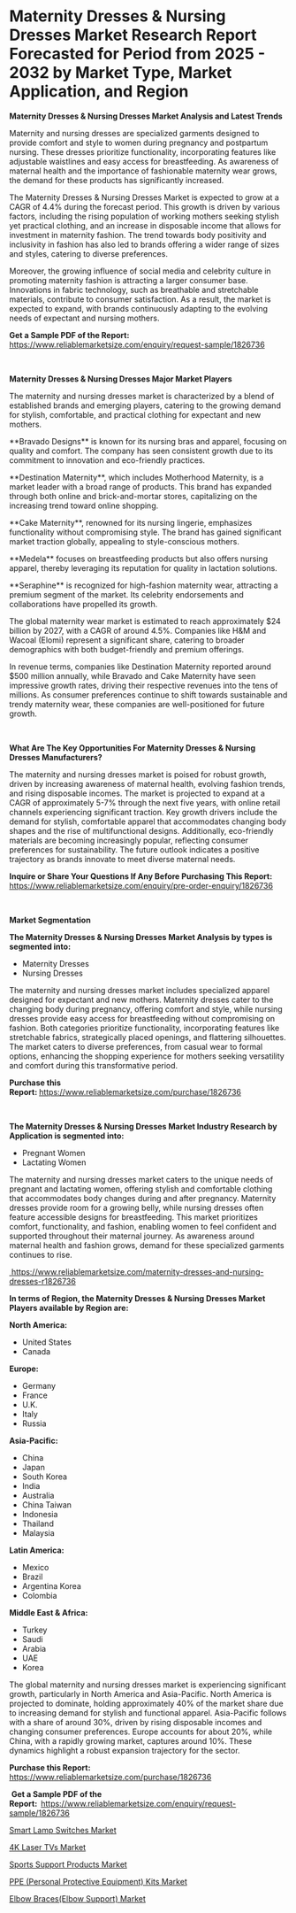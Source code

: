 <p><h1>Maternity Dresses & Nursing Dresses Market Research Report Forecasted for Period from 2025 -  2032 by Market Type, Market Application, and Region</h1></p><p><strong>Maternity Dresses & Nursing Dresses Market Analysis and Latest Trends</strong></p>
<p><p>Maternity and nursing dresses are specialized garments designed to provide comfort and style to women during pregnancy and postpartum nursing. These dresses prioritize functionality, incorporating features like adjustable waistlines and easy access for breastfeeding. As awareness of maternal health and the importance of fashionable maternity wear grows, the demand for these products has significantly increased.</p><p>The Maternity Dresses & Nursing Dresses Market is expected to grow at a CAGR of 4.4% during the forecast period. This growth is driven by various factors, including the rising population of working mothers seeking stylish yet practical clothing, and an increase in disposable income that allows for investment in maternity fashion. The trend towards body positivity and inclusivity in fashion has also led to brands offering a wider range of sizes and styles, catering to diverse preferences.</p><p>Moreover, the growing influence of social media and celebrity culture in promoting maternity fashion is attracting a larger consumer base. Innovations in fabric technology, such as breathable and stretchable materials, contribute to consumer satisfaction. As a result, the market is expected to expand, with brands continuously adapting to the evolving needs of expectant and nursing mothers.</p></p>
<p><strong>Get a Sample PDF of the Report:&nbsp;</strong> <a href="https://www.reliablemarketsize.com/enquiry/request-sample/1826736?utm_campaign=1836&utm_medium=2&utm_source=Github&utm_content=ia&utm_term=05042025&utm_id=maternity-dresses-nursing-dresses">https://www.reliablemarketsize.com/enquiry/request-sample/1826736</a></p>
<p>&nbsp;</p>
<p><strong>Maternity Dresses & Nursing Dresses Major Market Players</strong></p>
<p><p>The maternity and nursing dresses market is characterized by a blend of established brands and emerging players, catering to the growing demand for stylish, comfortable, and practical clothing for expectant and new mothers. </p><p>**Bravado Designs** is known for its nursing bras and apparel, focusing on quality and comfort. The company has seen consistent growth due to its commitment to innovation and eco-friendly practices. </p><p>**Destination Maternity**, which includes Motherhood Maternity, is a market leader with a broad range of products. This brand has expanded through both online and brick-and-mortar stores, capitalizing on the increasing trend toward online shopping. </p><p>**Cake Maternity**, renowned for its nursing lingerie, emphasizes functionality without compromising style. The brand has gained significant market traction globally, appealing to style-conscious mothers. </p><p>**Medela** focuses on breastfeeding products but also offers nursing apparel, thereby leveraging its reputation for quality in lactation solutions. </p><p>**Seraphine** is recognized for high-fashion maternity wear, attracting a premium segment of the market. Its celebrity endorsements and collaborations have propelled its growth. </p><p>The global maternity wear market is estimated to reach approximately $24 billion by 2027, with a CAGR of around 4.5%. Companies like H&M and Wacoal (Elomi) represent a significant share, catering to broader demographics with both budget-friendly and premium offerings. </p><p>In revenue terms, companies like Destination Maternity reported around $500 million annually, while Bravado and Cake Maternity have seen impressive growth rates, driving their respective revenues into the tens of millions. As consumer preferences continue to shift towards sustainable and trendy maternity wear, these companies are well-positioned for future growth.</p></p>
<p>&nbsp;</p>
<p><strong>What Are The Key Opportunities For Maternity Dresses & Nursing Dresses Manufacturers?</strong></p>
<p><p>The maternity and nursing dresses market is poised for robust growth, driven by increasing awareness of maternal health, evolving fashion trends, and rising disposable incomes. The market is projected to expand at a CAGR of approximately 5-7% through the next five years, with online retail channels experiencing significant traction. Key growth drivers include the demand for stylish, comfortable apparel that accommodates changing body shapes and the rise of multifunctional designs. Additionally, eco-friendly materials are becoming increasingly popular, reflecting consumer preferences for sustainability. The future outlook indicates a positive trajectory as brands innovate to meet diverse maternal needs.</p></p>
<p><strong>Inquire or Share Your Questions If Any Before Purchasing This Report:</strong> <a href="https://www.reliablemarketsize.com/enquiry/pre-order-enquiry/1826736?utm_campaign=1836&utm_medium=2&utm_source=Github&utm_content=ia&utm_term=05042025&utm_id=maternity-dresses-nursing-dresses">https://www.reliablemarketsize.com/enquiry/pre-order-enquiry/1826736</a></p>
<p>&nbsp;</p>
<p><strong>Market Segmentation</strong></p>
<p><strong>The Maternity Dresses & Nursing Dresses Market Analysis by types is segmented into:</strong></p>
<p><ul><li>Maternity Dresses</li><li>Nursing Dresses</li></ul></p>
<p><p>The maternity and nursing dresses market includes specialized apparel designed for expectant and new mothers. Maternity dresses cater to the changing body during pregnancy, offering comfort and style, while nursing dresses provide easy access for breastfeeding without compromising on fashion. Both categories prioritize functionality, incorporating features like stretchable fabrics, strategically placed openings, and flattering silhouettes. The market caters to diverse preferences, from casual wear to formal options, enhancing the shopping experience for mothers seeking versatility and comfort during this transformative period.</p></p>
<p><strong>Purchase this Report:&nbsp;</strong><a href="https://www.reliablemarketsize.com/purchase/1826736?utm_campaign=1836&utm_medium=2&utm_source=Github&utm_content=ia&utm_term=05042025&utm_id=maternity-dresses-nursing-dresses">https://www.reliablemarketsize.com/purchase/1826736</a></p>
<p>&nbsp;</p>
<p><strong>The Maternity Dresses & Nursing Dresses Market Industry Research by Application is segmented into:</strong></p>
<p><ul><li>Pregnant Women</li><li>Lactating Women</li></ul></p>
<p><p>The maternity and nursing dresses market caters to the unique needs of pregnant and lactating women, offering stylish and comfortable clothing that accommodates body changes during and after pregnancy. Maternity dresses provide room for a growing belly, while nursing dresses often feature accessible designs for breastfeeding. This market prioritizes comfort, functionality, and fashion, enabling women to feel confident and supported throughout their maternal journey. As awareness around maternal health and fashion grows, demand for these specialized garments continues to rise.</p></p>
<p><a href="https://www.reliablemarketsize.com/maternity-dresses-and-nursing-dresses-r1826736?utm_campaign=1836&utm_medium=2&utm_source=Github&utm_content=ia&utm_term=05042025&utm_id=maternity-dresses-nursing-dresses">&nbsp;https://www.reliablemarketsize.com/maternity-dresses-and-nursing-dresses-r1826736</a></p>
<p><strong>In terms of Region, the Maternity Dresses & Nursing Dresses Market Players available by Region are:</strong></p>
<p>
    <p> <strong> North America: </strong>
        <ul>
            <li>United States</li>
            <li>Canada</li>
        </ul>
        </p> 
    <p> <strong> Europe: </strong>
        <ul>
            <li>Germany</li>
            <li>France</li>
            <li>U.K.</li>
            <li>Italy</li>
            <li>Russia</li>
        </ul>
        </p> 
    <p> <strong> Asia-Pacific: </strong>
        <ul>
            <li>China</li>
            <li>Japan</li>
            <li>South Korea</li>
            <li>India</li>
            <li>Australia</li>
            <li>China Taiwan</li>
            <li>Indonesia</li>
            <li>Thailand</li>
            <li>Malaysia</li>
        </ul>
        </p> 
    <p> <strong> Latin America: </strong>
        <ul>
            <li>Mexico</li>
            <li>Brazil</li>
            <li>Argentina Korea</li>
            <li>Colombia</li>
        </ul>
        </p> 
    <p> <strong> Middle East & Africa: </strong>
        <ul>
            <li>Turkey</li>
            <li>Saudi</li>
            <li>Arabia</li>
            <li>UAE</li>
            <li>Korea</li>
        </ul>
    </p>
    </p>
<p><p>The global maternity and nursing dresses market is experiencing significant growth, particularly in North America and Asia-Pacific. North America is projected to dominate, holding approximately 40% of the market share due to increasing demand for stylish and functional apparel. Asia-Pacific follows with a share of around 30%, driven by rising disposable incomes and changing consumer preferences. Europe accounts for about 20%, while China, with a rapidly growing market, captures around 10%. These dynamics highlight a robust expansion trajectory for the sector.</p></p>
<p><strong>Purchase this Report: </strong><a href="https://www.reliablemarketsize.com/purchase/1826736?utm_campaign=1836&utm_medium=2&utm_source=Github&utm_content=ia&utm_term=05042025&utm_id=maternity-dresses-nursing-dresses">https://www.reliablemarketsize.com/purchase/1826736</a></p>
<p>&nbsp;<strong>Get a Sample PDF of the Report:&nbsp;&nbsp;</strong><a href="https://www.reliablemarketsize.com/enquiry/request-sample/1826736?utm_campaign=1836&utm_medium=2&utm_source=Github&utm_content=ia&utm_term=05042025&utm_id=maternity-dresses-nursing-dresses">https://www.reliablemarketsize.com/enquiry/request-sample/1826736</a></p>
<p><strong></strong></p>
<p><p><a href="https://github.com/mabutironaldo/Market-Research-Report-List-7/blob/main/smart-lamp-switches-market.md?utm_campaign=1836&utm_medium=2&utm_source=Github&utm_content=ia&utm_term=05042025&utm_id=maternity-dresses-nursing-dresses">Smart Lamp Switches Market</a></p><p><a href="https://github.com/arocasanzib6/Market-Research-Report-List-1/blob/main/4k-laser-tvs-market.md?utm_campaign=1836&utm_medium=2&utm_source=Github&utm_content=ia&utm_term=05042025&utm_id=maternity-dresses-nursing-dresses">4K Laser TVs Market</a></p><p><a href="https://github.com/langolaskark/Market-Research-Report-List-1/blob/main/sports-support-products-market.md?utm_campaign=1836&utm_medium=2&utm_source=Github&utm_content=ia&utm_term=05042025&utm_id=maternity-dresses-nursing-dresses">Sports Support Products Market</a></p><p><a href="https://github.com/arneslullapq/Market-Research-Report-List-1/blob/main/ppe-personal-protective-equipment-kits-market.md?utm_campaign=1836&utm_medium=2&utm_source=Github&utm_content=ia&utm_term=05042025&utm_id=maternity-dresses-nursing-dresses">PPE (Personal Protective Equipment) Kits Market</a></p><p><a href="https://github.com/thatejanet4y/Market-Research-Report-List-1/blob/main/elbow-braceselbow-support-market.md?utm_campaign=1836&utm_medium=2&utm_source=Github&utm_content=ia&utm_term=05042025&utm_id=maternity-dresses-nursing-dresses">Elbow Braces(Elbow Support) Market</a></p></p>